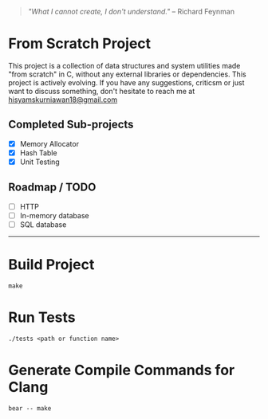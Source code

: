 > *"What I cannot create, I don't understand."* – Richard Feynman

# From Scratch Project

This project is a collection of data structures and system utilities made "from scratch" in C, without any external libraries or dependencies. This project is actively evolving. If you have any suggestions, criticsm or just want to discuss something, don't hesitate to reach me at [hisyamskurniawan18@gmail.com](mailto:hisyamskurniawan18@gmail.com)

## Completed Sub-projects
- [x] Memory Allocator
- [x] Hash Table
- [x] Unit Testing 

## Roadmap / TODO
- [ ] HTTP
- [ ] In-memory database
- [ ] SQL database

---

# Build Project

`make`

# Run Tests

`./tests <path or function name>`

# Generate Compile Commands for Clang

`bear -- make`
